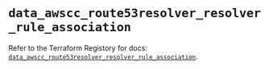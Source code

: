 # `data_awscc_route53resolver_resolver_rule_association`

Refer to the Terraform Registory for docs: [`data_awscc_route53resolver_resolver_rule_association`](https://registry.terraform.io/providers/hashicorp/awscc/0.70.0/docs/data-sources/route53resolver_resolver_rule_association).
